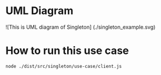 # UML Diagram
![This is UML diagram of Singleton] (./singleton_example.svg)

# How to run this use case
`node ./dist/src/singleton/use-case/client.js`
